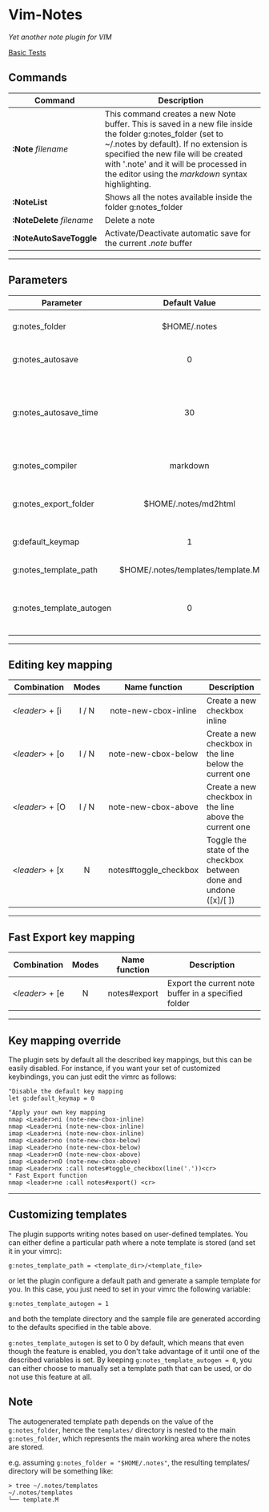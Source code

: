 Vim-Notes
===

_Yet another note plugin for VIM_

[Basic Tests](https://github.com/fmount/vim-notes/actions/workflows/basic_test.yml)

Commands
---
| Command | Description |
|---|---|
|**:Note**&nbsp;_filename_      | This command creates a new Note buffer. This is saved in a new file inside the folder g:notes_folder (set to ~/.notes by default). If no extension is specified the new file will be created with '.note' and it will be processed in the editor using the _markdown_ syntax highlighting. |
|**:NoteList**             | Shows all the notes available inside the folder g:notes_folder |
|**:NoteDelete**&nbsp;_filename_|  Delete a note |
|**:NoteAutoSaveToggle** | Activate/Deactivate automatic save for the current _.note_ buffer |

______


Parameters
---
| Parameter | Default Value | Description |
|-----------|:-------------:|-------------|
|g:notes_folder| $HOME/.notes   | Folder containing the notes |
|g:notes_autosave| 0        | Enable/Disable the autosave of the notes |
|g:notes_autosave_time| 30  | Defines the minimum interval between 2 successive automatic saves |
|g:notes_compiler| markdown   | Defines the compiler for note files |
|g:notes_export_folder| $HOME/.notes/md2html   | Folder containing the exported notes |
|g:default_keymap| 1   | Load the default plugin keymap |
|g:notes_template_path | $HOME/.notes/templates/template.M  | The template used for notes |
|g:notes_template_autogen | 0 | Autogenerate template folder and template.M sample file  |


______


Editing key mapping
---
|Combination | Modes   | Name function | Description |
|------------| :-----: | :-----------: | ----------- |
|&lt;_leader_&gt;&nbsp;+&nbsp;[i| I / N   | note-new-cbox-inline | Create a new checkbox inline |
|&lt;_leader_&gt;&nbsp;+&nbsp;[o| I / N   | note-new-cbox-below  | Create a new checkbox in the line below the current one|
|&lt;_leader_&gt;&nbsp;+&nbsp;[O| I / N   | note-new-cbox-above | Create a new checkbox in the line above the current one|
|&lt;_leader_&gt;&nbsp;+&nbsp;[x|  N      | notes#toggle_checkbox | Toggle the state of the checkbox between done and undone ([x]/[ ])|


______


Fast Export key mapping
---
|Combination | Modes   | Name function | Description |
|------------| :-----: | :-----------: | ----------- |
|&lt;_leader_&gt;&nbsp;+&nbsp;[e| N   | notes#export | Export the current note buffer in a specified folder|


______


Key mapping override
---
The plugin sets by default all the described key mappings, but this can be easily disabled.
For instance, if you want your set of customized keybindings, you can just edit the vimrc as follows:

    "Disable the default key mapping
    let g:default_keymap = 0

    "Apply your own key mapping
    nmap <Leader>ni (note-new-cbox-inline)
    nmap <Leader>ni (note-new-cbox-inline)
    imap <Leader>ni (note-new-cbox-inline)
    nmap <Leader>no (note-new-cbox-below)
    imap <Leader>no (note-new-cbox-below)
    nmap <Leader>nO (note-new-cbox-above)
    imap <Leader>nO (note-new-cbox-above)
    nmap <Leader>nx :call notes#toggle_checkbox(line('.'))<cr>
    " Fast Export function
    nmap <leader>ne :call notes#export() <cr>


______


Customizing templates
---
The plugin supports writing notes based on user-defined templates.
You can either define a particular path where a note template is stored (and set it in your vimrc):

    g:notes_template_path = <template_dir>/<template_file>

or let the plugin configure a default path and generate a sample template for you.
In this case, you just need to set in your vimrc the following variable:

    g:notes_template_autogen = 1

and both the template directory and the sample file are generated according to the defaults
specified in the table above.

`g:notes_template_autogen` is set to 0 by default, which means that even though the feature
is enabled, you don't take advantage of it until one of the described variables is set.
By keeping `g:notes_template_autogen = 0`, you can either choose to manually set a template
path that can be used, or do not use this feature at all.

## Note

The autogenerated template path depends on the value of the `g:notes_folder`, hence the `templates/`
directory is nested to the main `g:notes_folder`, which represents the main working area where the
notes are stored.

e.g. assuming `g:notes_folder = "$HOME/.notes"`, the resulting templates/ directory will be something
like:

    > tree ~/.notes/templates
    ~/.notes/templates
    └── template.M
